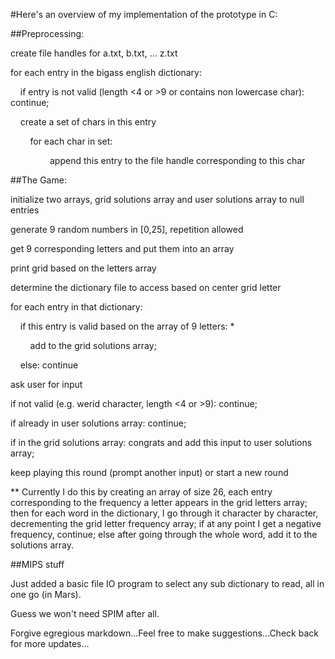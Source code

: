 #Here's an overview of my implementation of the prototype in C:

##Preprocessing:

create file handles for a.txt, b.txt, ... z.txt

for each entry in the bigass english dictionary:

    if entry is not valid (length &lt;4 or &gt;9 or contains non lowercase char): continue;

    create a set of chars in this entry

        for each char in set:

                append this entry to the file handle corresponding to this char

##The Game:

initialize two arrays, grid solutions array and user solutions array to null entries

generate 9 random numbers in [0,25], repetition allowed

get 9 corresponding letters and put them into an array

print grid based on the letters array

determine the dictionary file to access based on center grid letter

for each entry in that dictionary:

    if this entry is valid based on the array of 9 letters: *

        add to the grid solutions array;

    else: continue

ask user for input

if not valid (e.g. werid character, length &lt;4 or &gt;9): continue;

if already in user solutions array: continue;

if in the grid solutions array: congrats and add this input to user solutions array;

keep playing this round (prompt another input) or start a new round  

** Currently I do this by creating an array of size 26, each entry corresponding to the frequency a letter appears in the grid letters array; then for each word in the dictionary, I go through it character by character, decrementing the grid letter frequency array; if at any point I get a negative frequency, continue; else after going through the whole word, add it to the solutions array.

##MIPS stuff

Just added a basic file IO program to select any sub dictionary to read, all in one go (in Mars).

Guess we won't need SPIM after all.

Forgive egregious  markdown...Feel free to make suggestions...Check back for more updates...
